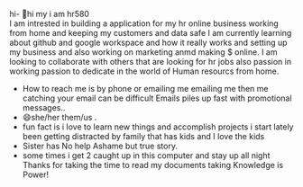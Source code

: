 hi- 👋hi my i am hr580      
I am intrested in building a application for my hr online business working from home and keeping my customers and data safe
I am currently learning about github and google workspace and how it really works and setting up my business and also working on marketing anmd making 
$ online.
I am looking to collaborate with others that are looking for hr jobs also passion in working passion to dedicate in the world of Human resourcs from home. 
- How to reach me is by phone or emailing me emailing me  then me catching your email can be difficult Emails piles up fast with promotional messages..
- 😄she/her them/us .
- fun fact is i love to learn new things and accomplish projects i start lately been getting distracted by family that has kids and I love the kids
- Sister has No help Ashame but true story.
- some times i get 2 caught up in this computer and stay up all night  
Thanks for taking the time to read my documents taking Knowledge is Power!
<!---
hrvirtual580/hrvirtual580 is a ✨ special ✨ repository because its `README.md` (this file) appears on your GitHub profile.
You can click the Preview link to take a look at your changes.
--->
